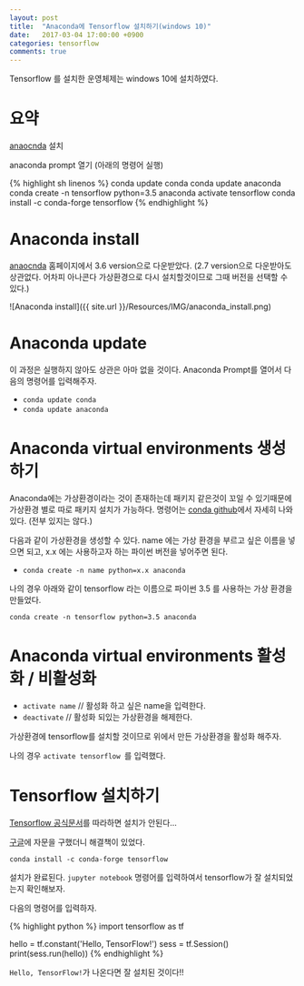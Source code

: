 ```yaml
---
layout: post
title:  "Anaconda에 Tensorflow 설치하기(windows 10)"
date:   2017-03-04 17:00:00 +0900
categories: tensorflow
comments: true
---
```

Tensorflow 를 설치한 운영체제는 windows 10에 설치하였다.

# 요약
[anaocnda](https://www.continuum.io/downloads) 설치

anaconda prompt 열기 (아래의 명령어 실행)

{% highlight sh linenos %}
conda update conda
conda update anaconda
conda create -n tensorflow python=3.5 anaconda
activate tensorflow
conda install -c conda-forge tensorflow
{% endhighlight %}

# Anaconda install
[anaocnda](https://www.continuum.io/downloads) 홈페이지에서 3.6 version으로 다운받았다. (2.7 version으로 다운받아도 상관없다. 어차피 아나콘다 가상환경으로 다시 설치할것이므로 그때 버전을 선택할 수 있다.)

![Anaconda install]({{ site.url }}/Resources/IMG/anaconda_install.png)

# Anaconda update
이 과정은 실행하지 않아도 상관은 아마 없을 것이다.
Anaconda Prompt를 열어서 다음의 명령어를 입력해주자.

- `conda update conda`
- `conda update anaconda`

# Anaconda virtual environments 생성하기
Anaconda에는 가상환경이라는 것이 존재하는데 패키지 같은것이 꼬일 수 있기때문에 가상환경 별로 따로 패키지 설치가 가능하다.
명령어는 [conda github](https://conda.io/docs/using/envs.html)에서 자세히 나와있다. (전부 있지는 않다.)

다음과 같이 가상환경을 생성할 수 있다. name 에는 가상 환경을 부르고 싶은 이름을 넣으면 되고, x.x 에는 사용하고자 하는 파이썬 버전을 넣어주면 된다.
- `conda create -n name python=x.x anaconda`

나의 경우 아래와 같이 tensorflow 라는 이름으로 파이썬 3.5 를 사용하는 가상 환경을 만들었다.

 `conda create -n tensorflow python=3.5 anaconda`

# Anaconda virtual environments 활성화 / 비활성화
 - `activate name` // 활성화 하고 싶은 name을 입력한다.
 - `deactivate`    // 활성화 되있는 가상환경을 해제한다.

 가상환경에 tensorflow를 설치할 것이므로 위에서 만든 가상환경을 활성화 해주자.

 나의 경우 `activate tensorflow
 `를 입력했다.

# Tensorflow 설치하기
[Tensorflow 공식문서](https://www.tensorflow.org/install/install_windows)를 따라하면 설치가 안된다...

[구글](http://stackoverflow.com/questions/37130489/installing-tensorflow-with-anaconda-in-windows)에 자문을 구했더니 해결책이 있었다.

`conda install -c conda-forge tensorflow`

설치가 완료된다. `jupyter notebook` 명령어를 입력하여서 tensorflow가 잘 설치되었는지 확인해보자.

다음의 명령어를 입력하자.

{% highlight python %}
import tensorflow as tf

hello = tf.constant('Hello, TensorFlow!')
sess = tf.Session()
print(sess.run(hello))
{% endhighlight %}

`Hello, TensorFlow!`가 나온다면 잘 설치된 것이다!!
